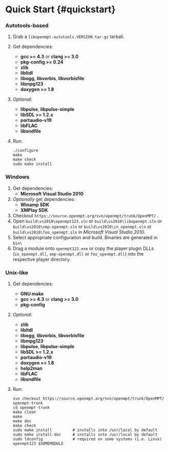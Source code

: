 
Quick Start {#quickstart}
===========


### Autotools-based

 1. Grab a `libopenmpt-autotools.VERSION.tar.gz` tarball.
 2. Get dependencies:
     -  **gcc >= 4.3** or **clang >= 3.0**
     -  **pkg-config >= 0.24**
     -  **zlib**
     -  **libltdl**
     -  **libogg**, **libvorbis**, **libvorbisfile**
     -  **libmpg123**
     -  **doxygen >= 1.8**
 3. *Optional*:
     -  **libpulse**, **libpulse-simple**
     -  **libSDL >= 1.2.x**
     -  **portaudio-v19**
     -  **libFLAC**
     -  **libsndfile**
 4. Run:
    
        ./configure
        make
        make check
        sudo make install

### Windows

 1. Get dependencies:
     -  **Microsoft Visual Studio 2010**
 2. *Optionally* get dependencies:
     -  **Winamp SDK**
     -  **XMPlay SDK**
 3. Checkout `https://source.openmpt.org/svn/openmpt/trunk/OpenMPT/` .
 4. Open `build\vs2010\openmpt123.sln` or `build\vs2010\libopenmpt.sln` or `build\vs2010\xmp-openmpt.sln` or `build\vs2010\in_openmpt.sln` or `build\vs2010\foo_openmpt.sln` in *Microsoft Visual Studio 2010*.
 5. Select appropriate configuration and build. Binaries are generated in `bin\`
 6. Drag a module onto `openmpt123.exe` or copy the player plugin DLLs (`in_openmpt.dll`, `xmp-openmpt.dll` or `foo_openmpt.dll`) into the respective player directory.

### Unix-like

 1. Get dependencies:
     -  **GNU make**
     -  **gcc >= 4.3** or **clang >= 3.0**
     -  **pkg-config**
 2. *Optional*:
     -  **zlib**
     -  **libltdl**
     -  **libogg**, **libvorbis**, **libvorbisfile**
     -  **libmpg123**
     -  **libpulse**, **libpulse-simple**
     -  **libSDL >= 1.2.x**
     -  **portaudio-v19**
     -  **doxygen >= 1.8**
     -  **help2man**
     -  **libFLAC**
     -  **libsndfile**
 3. Run:
    
        svn checkout https://source.openmpt.org/svn/openmpt/trunk/OpenMPT/ openmpt-trunk
        cd openmpt-trunk
        make clean
        make
        make doc
        make check
        sudo make install         # installs into /usr/local by default
        sudo make install-doc     # installs into /usr/local by default
        sudo ldconfig             # required on some systems (i.e. Linux)
        openmpt123 $SOMEMODULE


